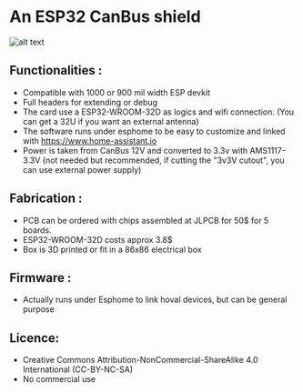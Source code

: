 # An ESP32 CanBus shield
 
![alt text](https://github.com/nliaudat/esp_canbus/blob/main/pcb/3d_view.PNG "board")
    
## Functionalities : 
* Compatible with 1000 or 900 mil width ESP devkit
* Full headers for extending or debug
* The card use a ESP32-WROOM-32D as logics and wifi connection. (You can get a 32U if you want an external antenna)
* The software runs under esphome to be easy to customize and linked with https://www.home-assistant.io 
* Power is taken from CanBus 12V and converted to 3.3v with AMS1117-3.3V (not needed but recommended, if cutting the "3v3V cutout", you can use external power supply)

## Fabrication : 

* PCB can be ordered with chips assembled at JLPCB for 50$ for 5 boards.
* ESP32-WROOM-32D costs approx 3.8$
* Box is 3D printed or fit in a 86x86 electrical box

## Firmware : 
* Actually runs under Esphome to link hoval devices, but can be general purpose

## Licence: 
* Creative Commons Attribution-NonCommercial-ShareAlike 4.0 International (CC-BY-NC-SA)
* No commercial use
